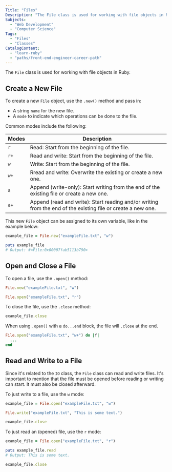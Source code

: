 ```yaml
---
Title: "Files"
Description: "The File class is used for working with file objects in Ruby. To create a new File object, use the .new() method and pass in a string name for the new file and a mode to indicate which operations can be done to the file. Common modes include: r, r+, w, w+, a, a+."
Subjects:
  - "Web Development"
  - "Computer Science"
Tags:
  - "Files"
  - "Classes"
CatalogContent:
  - "learn-ruby"
  - "paths/front-end-engineer-career-path"
---
```


The `File` class is used for working with file objects in Ruby.

## Create a New File

To create a new `File` object, use the `.new()` method and pass in:

- A string `name` for the new file.
- A `mode` to indicate which operations can be done to the file.

Common modes include the following:

| Modes | Description                                                                                                  |
| ----- | ------------------------------------------------------------------------------------------------------------ |
| `r`   | Read: Start from the beginning of the file.                                                                  |
| `r+`  | Read and write: Start from the beginning of the file.                                                        |
| `w`   | Write: Start from the beginning of the file.                                                                 |
| `w+`  | Rread and write: Overwrite the existing or create a new one.                                                 |
| `a`   | Append (write-only): Start writing from the end of the existing file or create a new one.                    |
| `a+`  | Append (read and write): Start reading and/or writing from the end of the existing file or create a new one. |

This new `File` object can be assigned to its own variable, like in the example below:

```rb
example_file = File.new("exampleFile.txt", "w")

puts example_file
# Output: #<File:0x00007fab5113b790>
```

## Open and Close a File

To open a file, use the `.open()` method:

```rb
File.new("exampleFile.txt", "w")

File.open("exampleFile.txt", "r")
```

To close the file, use the `.close` method:

```rb
example_file.close
```

When using `.open()` with a `do...end` block, the file will `.close` at the end.

```rb
File.open("exampleFile.txt", "w+") do |f|
  ...
end
```

## Read and Write to a File

Since it's related to the `IO` class, the `File` class can read and write files. It's important to mention that the file must be opened before reading or writing can start. It must also be closed afterward.

To just write to a file, use the `w` mode:

```rb
example_file = File.open("exampleFile.txt", "w")

File.write("exampleFile.txt", "This is some text.")

example_file.close
```

To just read an (opened) file, use the `r` mode:

```rb
example_file = File.open("exampleFile.txt", "r")

puts example_file.read
# Output: This is some text.

example_file.close
```
